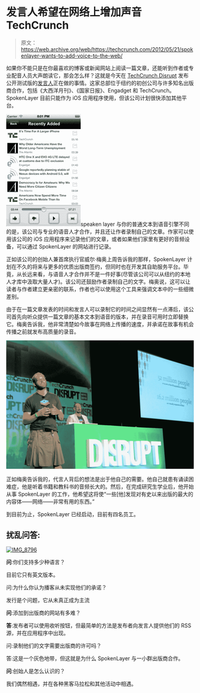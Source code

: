 # 发言人希望在网络上增加声音 TechCrunch

> 原文：<https://web.archive.org/web/https://techcrunch.com/2012/05/21/spokenlayer-wants-to-add-voice-to-the-web/>

如果你不能只是在你最喜欢的博客或新闻网站上阅读一篇文章，还能听到作者或专业配音人员大声朗读它，那会怎么样？这就是今天在 [TechCrunch Disrupt](https://web.archive.org/web/20221224192332/https://techcrunch.com/events/disrupt-ny-2012/live-video/) 发布公开测试版的[发言人](https://web.archive.org/web/20221224192332/http://spokenlayer.com/)正在做的事情。这家总部位于纽约的初创公司与许多知名出版商合作，包括《大西洋月刊》、《国家日报》、Engadget 和 TechCrunch。SpokenLayer 目前只能作为 iOS 应用程序使用，但该公司计划很快添加其他平台。

[![](img/6c66286599cb2f318c353508f9d3e9ef.png "iOS_1.1_Recently_Added")](https://web.archive.org/web/20221224192332/https://techcrunch.com/2012/05/21/spokenlayer-wants-to-add-voice-to-the-web/ios_1-1_recently_added/)speaken layer 与你的普通文本到语音引擎不同的是，该公司与专业的语音人才合作，并且还让作者录制自己的文章。作家可以使用该公司的 iOS 应用程序来记录他们的文章，或者如果他们家里有更好的音频设备，可以通过 SpokenLayer 的网站进行记录。

正如该公司的创始人兼首席执行官威尔·梅奥上周告诉我的那样，SpokenLayer 计划在不久的将来与更多的优质出版商签约，但同时也在开发其自助服务平台。毕竟，从长远来看，与语音人才合作并不是一件好事(尽管该公司可以从纽约的本地人才库中汲取大量人才)。该公司还鼓励作者录制自己的文字。梅奥说，这可以让读者与作者建立更亲密的联系，作者也可以使用这个工具来强调文本中的一些细微差别。

由于在一篇文章发表的时间和发言人可以录制它的时间之间显然有一点滞后，该公司首先向听众提供一篇文章的基本文本到语音的版本，并在录音可用时立即替换它。梅奥告诉我，他非常清楚如今故事在网络上传播的速度，并承诺在故事有机会传播之前就发布高质量的录音。

[![](img/8b608c0662a92bbc82f422c92fef69e1.png "IMG_8795")](https://web.archive.org/web/20221224192332/https://techcrunch.com/wp-content/uploads/2012/05/img_8795.jpg)

正如梅奥告诉我的，代言人背后的想法是出于他自己的需要。他自己就患有诵读困难症，他是听着书籍和教科书的音频长大的。然后，在完成研究生学业后，他开始从事 SpokenLayer 的工作，他希望这将使“一些[他]发现对有史以来出版的最大的内容体——网络——非常有用的东西。”

到目前为止，SpokenLayer 已经启动，目前有四名员工。

## 扰乱问答:

[![](img/b2e6546b337f2bf4b774a6d81daaa88c.png "IMG_8796")](https://web.archive.org/web/20221224192332/https://techcrunch.com/wp-content/uploads/2012/05/img_8796.jpg)

**问**:你们支持多少种语言？

目前它只有英文版本。

问:为什么你认为播客从未实现他们的承诺？

发行是个问题，它从未真正成为主流

**问**:添加到出版商的网站有多难？

**答**:发布者可以使用收听按钮，但最简单的方法是发布者向发言人提供他们的 RSS 源，并在应用程序中出现。

问:录制他们的文字需要出版商的许可吗？

答:这是一个灰色地带，但这就是为什么 SpokenLayer 与一小群出版商合作。

**问**:创始人是怎么认识的？

我们偶然相遇，并在各种黑客马拉松和其他活动中相遇。
